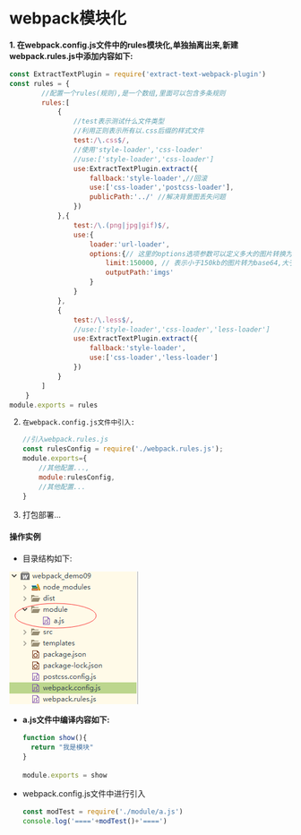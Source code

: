 # webpack模块化

**1. 在webpack.config.js文件中的rules模块化,单独抽离出来,新建webpack.rules.js中添加内容如下:**

~~~js
const ExtractTextPlugin = require('extract-text-webpack-plugin')
const rules = {
		//配置一个rules(规则),是一个数组,里面可以包含多条规则
		rules:[
			{
				//test表示测试什么文件类型
				//利用正则表示所有以.css后缀的样式文件
				test:/\.css$/,
				//使用'style-loader','css-loader'
				//use:['style-loader','css-loader']
				use:ExtractTextPlugin.extract({
					fallback:'style-loader',//回滚
					use:['css-loader','postcss-loader'],
					publicPath:'../' //解决背景图丢失问题
				})
			},{
				test:/\.(png|jpg|gif)$/,
				use:{
					loader:'url-loader',
					options:{// 这里的options选项参数可以定义多大的图片转换为base64
						limit:150000, // 表示小于150kb的图片转为base64,大于150kb的是路径
						outputPath:'imgs'
					}
				}
			},
			{
                test:/\.less$/,
                //use:['style-loader','css-loader','less-loader']
                use:ExtractTextPlugin.extract({
                    fallback:'style-loader',
                    use:['css-loader','less-loader']
                })
            }
		]
	}
module.exports = rules
~~~



2. `在webpack.config.js文件中引入:`

   ~~~js
   //引入webpack.rules.js
   const rulesConfig = require('./webpack.rules.js');
   module.exports={
       //其他配置...,
       module:rulesConfig,
       //其他配置...
   }
   ~~~

3. 打包部署...



#### 操作实例

* 目录结构如下:

![alt text](imgs/moudles.png) 



* **a.js文件中编译内容如下:**

  ~~~js
  function show(){
  	return "我是模块"
  }
  
  module.exports = show
  ~~~

* webpack.config.js文件中进行引入

  ~~~js
  const modTest = require('./module/a.js')
  console.log('===='+modTest()+'====')
  ~~~


